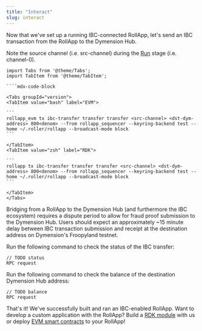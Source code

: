```yaml
---
title: "Interact"
slug: interact
---
```


Now that we've set up a running IBC-connected RollApp, let's send an IBC transaction from the RollApp to the Dymension Hub.

Note the source channel (i.e. src-channel) during the [Run](run) stage (i.e. channel-0).

`````mdx-code-block
import Tabs from '@theme/Tabs';
import TabItem from '@theme/TabItem';

````mdx-code-block

<Tabs groupId="version">
<TabItem value="bash" label="EVM">

```
rollapp_evm tx ibc-transfer transfer transfer <src-channel> <dst-dym-address> 800<denom> --from rollapp_sequencer --keyring-backend test --home ~/.roller/rollapp --broadcast-mode block
```

</TabItem>
<TabItem value="zsh" label="RDK">

```
rollapp tx ibc-transfer transfer transfer <src-channel> <dst-dym-address> 800<denom> --from rollapp_sequencer --keyring-backend test --home ~/.roller/rollapp --broadcast-mode block
```

</TabItem>
</Tabs>
`````

Bridging from a RollApp to the Dymension Hub (and furthermore the IBC ecosystem) requires a dispute period to allow for fraud proof submission to the Dymension Hub. Users should expect an approximately ~15 minute delay between IBC transaction submission and receipt at the destination address on Dymension's Froopyland testnet.

Run the following command to check the status of the IBC transfer:

```
// TODO status
RPC request
```

Run the following command to check the balance of the destination Dymension Hub address:

```
// TODO balance
RPC request
```

That's it! We've successfully built and ran an IBC-enabled RollApp.
Want to develop a custom application with the RollApp? Build a [RDK module](../develop/rdk/overview.md) with us or deploy [EVM smart contracts](/docs/build/develop/evm/overview.md) to your RollApp!
